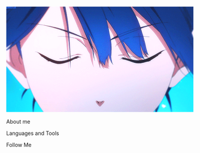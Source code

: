 ![Header](https://github.com/j1nnx/j1nnx/blob/main/assets/4evb.gif)

About me

Languages and Tools

Follow Me